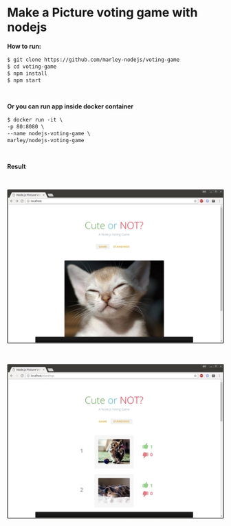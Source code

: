 # Make a Picture voting game with nodejs

**How to run:**

    $ git clone https://github.com/marley-nodejs/voting-game
    $ cd voting-game
    $ npm install
    $ npm start

<br/>

**Or you can run app inside docker container**

    $ docker run -it \
    -p 80:8080 \
    --name nodejs-voting-game \
    marley/nodejs-voting-game

<br/>

**Result**

<br/>

![Application](/img/pic1.png?raw=true)

<br/>

![Application](/img/pic2.png?raw=true)
